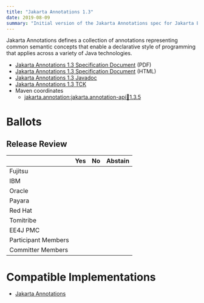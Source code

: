 ```yaml
---
title: "Jakarta Annotations 1.3"
date: 2019-08-09
summary: "Initial version of the Jakarta Annotations spec for Jakarta EE 8."
---
```

Jakarta Annotations defines a collection of annotations representing common semantic concepts that
enable a declarative style of programming that applies across a variety of Java technologies.

* [Jakarta Annotations 1.3 Specification Document](./annotations-spec-1.3.pdf) (PDF)
* [Jakarta Annotations 1.3 Specification Document](./annotations-spec-1.3.html) (HTML)
* [Jakarta Annotations 1.3 Javadoc](./apidocs)
* [Jakarta Annotations 1.3 TCK](https://download.eclipse.org/jakartaee/annotations/1.3/annotations-tck-1.3.0.zip)
* Maven coordinates
  * [jakarta.annotation:jakarta.annotation-api:jar:1.3.5](https://search.maven.org/artifact/jakarta.annotation/jakarta.annotation-api/1.3.5/jar)

# Ballots

## Release Review

|                       |  Yes    | No      | Abstain  |
|-----------------------|---------|---------|----------|
|Fujitsu                |         |         |          |
|IBM                    |         |         |          |
|Oracle                 |         |         |          |
|Payara                 |         |         |          |
|Red Hat                |         |         |          |
|Tomitribe              |         |         |          |
|EE4J PMC               |         |         |          |
|Participant Members    |         |         |          |
|Committer Members      |         |         |          |

# Compatible Implementations

* [Jakarta Annotations](https://eclipse-ee4j.github.io/common-annotations-api/)

